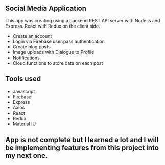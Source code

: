 ## Social Media Application
This app was creating using a backend REST API server with Node.js and Express. React with Redux on the client side.
- Create an account
- Login via Firebase user:pass authentication
- Create blog posts 
- Image uploads with Dialogue to Profile 
- Notifications 
- Cloud functions to store data on each post

## Tools used
- Javascript 
- Firebase 
- Express 
- Axios 
- React 
- Redux 
- Material IU

## App is not complete but I learned a lot and I will be implementing features from this project into my next one. 

